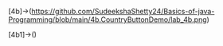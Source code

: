 [4b]->(https://github.com/SudeekshaShetty24/Basics-of-java-Programming/blob/main/4b.CountryButtonDemo/lab_4b.png)

[4b1]->()
